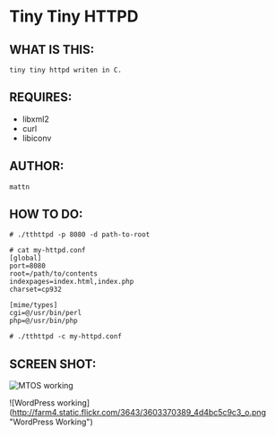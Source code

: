 Tiny Tiny HTTPD
===============

WHAT IS THIS:
-------------

	tiny tiny httpd writen in C.

REQUIRES:
---------

* libxml2
* curl
* libiconv

AUTHOR:
-------

	mattn

HOW TO DO:
----------

	# ./tthttpd -p 8080 -d path-to-root

	# cat my-httpd.conf
	[global]
	port=8080
	root=/path/to/contents
	indexpages=index.html,index.php
	charset=cp932

	[mime/types]
	cgi=@/usr/bin/perl
	php=@/usr/bin/php
	
	# ./tthttpd -c my-httpd.conf

SCREEN SHOT:
------------

![MTOS working](http://farm4.static.flickr.com/3305/3597469456_1f5210975f_o.png "MTOS Working")

![WordPress working] (http://farm4.static.flickr.com/3643/3603370389_4d4bc5c9c3_o.png "WordPress Working")
